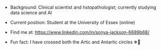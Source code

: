- Background: Clinical scientist and hstopathologist;  currently studying data science and AI
- Current position: Student at the University of Essex (online)

- Find me at: https://www.linkedin.com/in/sonya-jackson-6689b68/
  
- Fun fact: I have crossed both the Artic and Antartic circles ❄🌊

